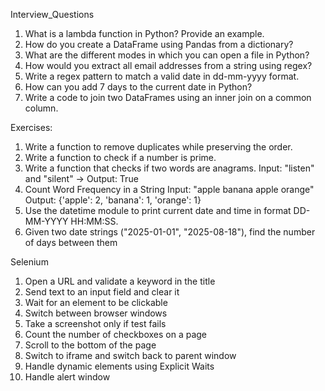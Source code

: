 Interview_Questions

1. What is a lambda function in Python? Provide an example.
2. How do you create a DataFrame using Pandas from a dictionary?
3. What are the different modes in which you can open a file in Python?
4. How would you extract all email addresses from a string using regex?
5. Write a regex pattern to match a valid date in dd-mm-yyyy format.
6. How can you add 7 days to the current date in Python?
7. Write a code to join two DataFrames using an inner join on a common column.
 
 
Exercises: 

1. Write a function to remove duplicates while preserving the order.
2. Write a function to check if a number is prime.
3. Write a function that checks if two words are anagrams.
   Input: "listen" and "silent" → Output: True
4. Count Word Frequency in a String
     Input: "apple banana apple orange"
     Output: {'apple': 2, 'banana': 1, 'orange': 1}
6. Use the datetime module to print current date and time in format DD-MM-YYYY HH:MM:SS.
7. Given two date strings ("2025-01-01", "2025-08-18"), find the number of days between them




Selenium

1. Open a URL and validate a keyword in the title
2. Send text to an input field and clear it
3. Wait for an element to be clickable
4. Switch between browser windows
5. Take a screenshot only if test fails
6. Count the number of checkboxes on a page
7. Scroll to the bottom of the page
8. Switch to iframe and switch back to parent window
9. Handle dynamic elements using Explicit Waits
10. Handle alert window
